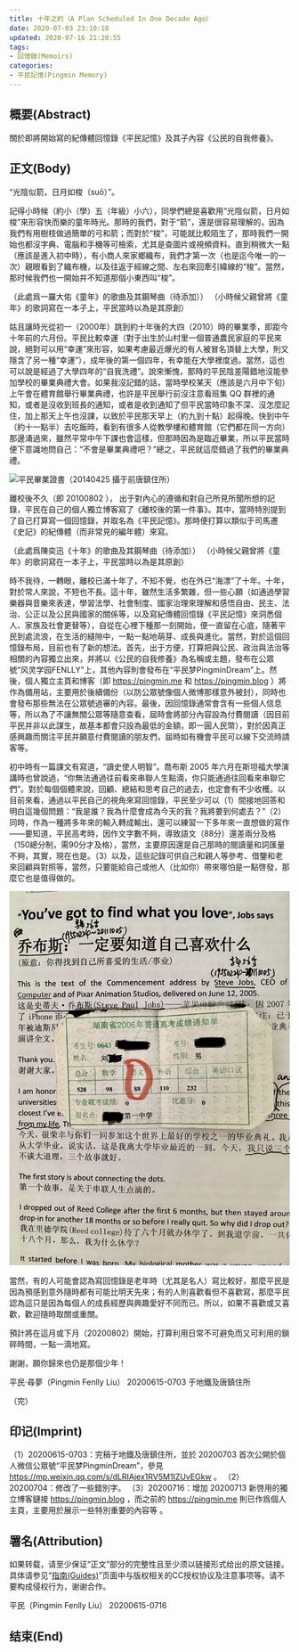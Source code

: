 ```yaml
---
title: 十年之約（A Plan Scheduled In One Decade Ago）
date: 2020-07-03 23:10:18
updated: 2020-07-16 21:28:55
tags:
- 回憶錄(Memoirs)
categories:
- 平民記憶(Pingmin Memory)
---
```


## 概要(Abstract)

關於即將開始寫的紀傳體回憶錄《平民記憶》及其子內容《公民的自我修養》。

## 正文(Body)

“光陰似箭，日月如梭（suō）”。

記得小時候（約小（學）五（年級）小六），同學們總是喜歡用“光陰似箭，日月如梭”來形容快而樂的童年時光。那時的我們，對于“箭”，還是很容易理解的，因為我們有用樹枝做過簡單的弓和箭；而對於“梭”，可能就比較陌生了，那時我們一開始也都沒字典、電腦和手機等可檢索，尤其是查圖片或視頻資料。直到稍微大一點（應該是進入初中時），有小商人來家鄉織布，我們才第一次（也是迄今唯一的一次）親眼看到了織布機，以及往返于經線之間、左右來回牽引緯線的“梭”。當然，那时候我們也一開始并不知道那個小東西叫“梭”。


（此處爲一羅大佑《童年》的歌曲及其鋼琴曲（待添加））
（小時候父親曾將《童年》的歌詞寫在一本子上，平民當時以為是其原創）


姑且讓時光從初一（2000年）跳到約十年後的大四（2010）時的畢業季，即距今十年前的六月份。平民比較幸運（對于出生於山村里一個普通農民家庭的平民來說，絕對可以用“幸運”來形容，如果考慮最近爆光的有人被冒名頂替上大學，則又隱含了另一種“幸運”），成年後的第一個四年，有幸能在大學裡度過。當然，這也可以說是經過了大學四年的“自我洗禮”。說來慚愧，那時的平民陰差陽錯地沒能參加學校的畢業典禮大會。如果我沒記錯的話，當時學校某天（應該是六月中下旬）上午會在體育館舉行畢業典禮，也許是平民舉行前沒注意看班集 QQ 群裡的通知，或者是沒收到班長的通知，或者是收到通知了但平民當時印象不深、沒怎麼記住，加上那天上午也沒課，以致於平民那天早上（約九到十點）起得晚。快到中午（約十一點半）去吃飯時，看到有很多人從教學樓和體育館（它們都在同一方向）那邊涌過來，雖然平常中午下課也會這樣，但那時因為是臨近畢業，所以平民當時便下意識地問自己：“不會是畢業典禮吧？”總之，平民就這麼錯過了我們的畢業典禮。


![平民畢業證書（20140425 攝于前唐鎮住所）](https://raw.githubusercontent.com/Pingmin/img/gh-pages/pingmin-memory/pingmin-graduation-certificate-20100628.png)


離校後不久（即 20100802 ）， 出于對內心的遵循和對自己所見所聞所想的記錄，平民在自己的個人獨立博客寫了《離校後的第一件事》。其中，當時特別提到了自己打算寫一個回憶錄，并取名為《平民記憶》。那時便打算以類似于司馬遷《史記》的紀傳體（而非常見的編年體）來寫。


（此處爲陳奕迅《十年》的歌曲及其鋼琴曲（待添加））
（小時候父親曾將《童年》的歌詞寫在一本子上，平民當時以為是其原創）


時不我待，一轉眼，離校已滿十年了，不知不覺，也在外已“海漂”了十年。十年，對於常人來說，不短也不長。這十年，雖然生活多繁雜，但一些心願（如通過學習樂器與音樂來表達，學習法學、社會制度、國家治理來理解和感悟自由、民主、法治、公正以及公民與國家的關係等，以及寫紀傳體回憶錄《平民記憶》來洞悉個人、家族及社會更替等），自從在心裡下種那一刻開始，便一直留在心底，隨著平民到處流浪，在生活的縫隙中，一點一點地萌芽、成長與進化。當然，對於這個回憶錄布局，目前也有了新的想法。首先，出于方便，打算把與公民、政治與法治等相關的內容獨立出來，并將以《公民的自我修養》為名稱或主題，發布在公眾號“风灵学园FENLLY”上，其他內容則會發布在“平民梦PingminDream”上。然後，個人獨立主頁和博客（即 https://pingmin.me 和 https://pingmin.blog ）將作為備用站，主要用於後續備份（以防公眾號像個人微博那樣意外被封），同時也會發布那些無法在公眾號過審的內容。最後，因回憶錄通常會含有一些個人信息等，所以為了不讓無關公眾等隨意查看，屆時會將部分內容設為付費閱讀（因目前平民并非以此謀生，故基本都會只設為最低的金額，即一圓人民幣），對於因真正感興趣而關注平民并願意付費閱讀的朋友們，屆時如有機會平民可以線下交流時請客等。

初中時有一篇課文有寫道，“讀史使人明智”。喬布斯 2005 年六月在斯坦福大學演講時也曾說過，“你無法通過往前看來串聯人生點滴，你只能通過往回看來串聯它們”。對於每個個體來說，回顧、總結和思考自己的過去，也定會有不少收穫。以目前來看，通過以平民自己的視角來寫回憶錄，平民至少可以（1）間接地回答和明白這幾個問題：“我是誰？我為什麼會成為今天的我？我將要到何處去？”（2）同時，作為一種將多年來的輸入轉成輸出，還可以練習一下多年來一直想做的寫作——要知道，平民高考時，因作文字數不夠，導致語文（88分）還差兩分及格（150總分制，需90分才及格），當然，主要原因還是自己那時的閱讀量和詞匯量不夠，其實，現在也是。（3）以及，這些記錄可供自己和親人等參考、借鑒和老來回顧與對照等，當然，只要能給自己或他人（比如你）帶來哪怕是一點啓發，那麼它也是值得做的。


![平民高考成績單（今 20200703 攝于現唐鎮住所）](https://raw.githubusercontent.com/Pingmin/img/gh-pages/pingmin-memory/pingmin-scores-of-ncee-2006.jpg)


當然，有的人可能會認為寫回憶錄是老年時（尤其是名人）寫比較好，那麼平民是因為預感到意外隨時都有可能比明天先來；有的人則喜歡看但不喜歡寫，那麼平民認為這只是因為每個人的成長經歷與興趣愛好不同而已。所以，如果不喜歡或又喜歡，歡迎隨時取關或重關。

預計將在這月或下月（20200802）開始，打算利用日常不可避免而又可利用的鎖碎時間，一點一滴地寫。

謝謝，願你歸來也仍是那個少年！


平民·尋夢（Pingmin Fenlly Liu）
20200615-0703 于地鐵及唐鎮住所

（完）

## 印记(Imprint)

（1）20200615-0703：完稿于地鐵及唐鎮住所，並於 20200703 首次公開於個人微信公眾號“平民梦PingminDream”，參見 https://mp.weixin.qq.com/s/dLRIAjex1RV5M1IZUvEGkw 。
（2）20200704：修改了一些錯別字。
（3）20200716：增加 20200713 新啓用的獨立博客鏈接 https://pingmin.blog ，而之前的 https://pingmin.me 則已作爲個人主頁，主要用於展示一些特別重要的內容等 。

## 署名(Attribution)

如果转载，请至少保证“正文”部分的完整性且至少须以链接形式给出的原文链接。
具体请参见“[指南(Guides)](/guides)”页面中与版权相关的CC授权协议及注意事项等。请不要构成侵权行为，谢谢合作。


平民（Pingmin Fenlly Liu）
20200615-0716

## 结束(End)

